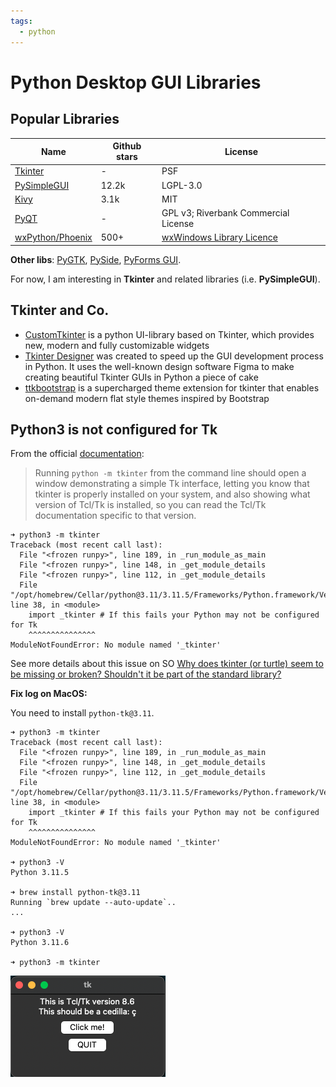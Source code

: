 ```yaml
---
tags:
  - python
---
```


# Python Desktop GUI Libraries

## Popular Libraries

| Name | Github stars  | License |
|------|---------------|---------|
| [Tkinter](https://docs.python.org/3/library/tkinter.html) | - | PSF |
| [PySimpleGUI](https://github.com/PySimpleGUI/PySimpleGUI) | 12.2k |  LGPL-3.0 | 
| [Kivy](https://github.com/kivy/kivy) | 3.1k | MIT | 
| [PyQT](https://www.riverbankcomputing.com/software/pyqt/) | - | GPL v3; Riverbank Commercial License | 
| [wxPython/Phoenix](https://github.com/wxWidgets/Phoenix) | 500+| [wxWindows Library Licence](https://wxpython.org/pages/license/)|

**Other libs**: [PyGTK](http://www.pygtk.org), [PySide](https://doc.qt.io/qtforpython-6),  [PyForms GUI](https://github.com/UmSenhorQualquer/pyforms-gui).

For now, I am interesting in **Tkinter** and related libraries (i.e. **PySimpleGUI**).

## Tkinter and Co.

- [CustomTkinter](https://github.com/TomSchimansky/CustomTkinter) is a python UI-library based on Tkinter, which provides new, modern and fully customizable widgets
- [Tkinter Designer](https://github.com/ParthJadhav/Tkinter-Designer) was created to speed up the GUI development process in Python. It uses the well-known design software Figma to make creating beautiful Tkinter GUIs in Python a piece of cake
- [ttkbootstrap](https://github.com/israel-dryer/ttkbootstrap) is a supercharged theme extension for tkinter that enables on-demand modern flat style themes inspired by Bootstrap

## Python3 is not configured for Tk

From the official [documentation](https://docs.python.org/3/library/tkinter.html):

> Running `python -m tkinter` from the command line should open a window demonstrating a simple Tk interface, letting you know that tkinter is properly installed on your system, and also showing what version of Tcl/Tk is installed, so you can read the Tcl/Tk documentation specific to that version.

```shell
➜ python3 -m tkinter
Traceback (most recent call last):
  File "<frozen runpy>", line 189, in _run_module_as_main
  File "<frozen runpy>", line 148, in _get_module_details
  File "<frozen runpy>", line 112, in _get_module_details
  File "/opt/homebrew/Cellar/python@3.11/3.11.5/Frameworks/Python.framework/Versions/3.11/lib/python3.11/tkinter/__init__.py", line 38, in <module>
    import _tkinter # If this fails your Python may not be configured for Tk
    ^^^^^^^^^^^^^^^
ModuleNotFoundError: No module named '_tkinter'
```

See more details about this issue on SO [Why does tkinter (or turtle) seem to be missing or broken? Shouldn't it be part of the standard library?](https://stackoverflow.com/questions/76105218/why-does-tkinter-or-turtle-seem-to-be-missing-or-broken-shouldnt-it-be-part)

**Fix log on MacOS:**

You need to install `python-tk@3.11`.

```shell
➜ python3 -m tkinter
Traceback (most recent call last):
  File "<frozen runpy>", line 189, in _run_module_as_main
  File "<frozen runpy>", line 148, in _get_module_details
  File "<frozen runpy>", line 112, in _get_module_details
  File "/opt/homebrew/Cellar/python@3.11/3.11.5/Frameworks/Python.framework/Versions/3.11/lib/python3.11/tkinter/__init__.py", line 38, in <module>
    import _tkinter # If this fails your Python may not be configured for Tk
    ^^^^^^^^^^^^^^^
ModuleNotFoundError: No module named '_tkinter'

➜ python3 -V
Python 3.11.5

➜ brew install python-tk@3.11
Running `brew update --auto-update`..
...

➜ python3 -V
Python 3.11.6

➜ python3 -m tkinter
```

![tkinter demo](gui-libs/img1.png)